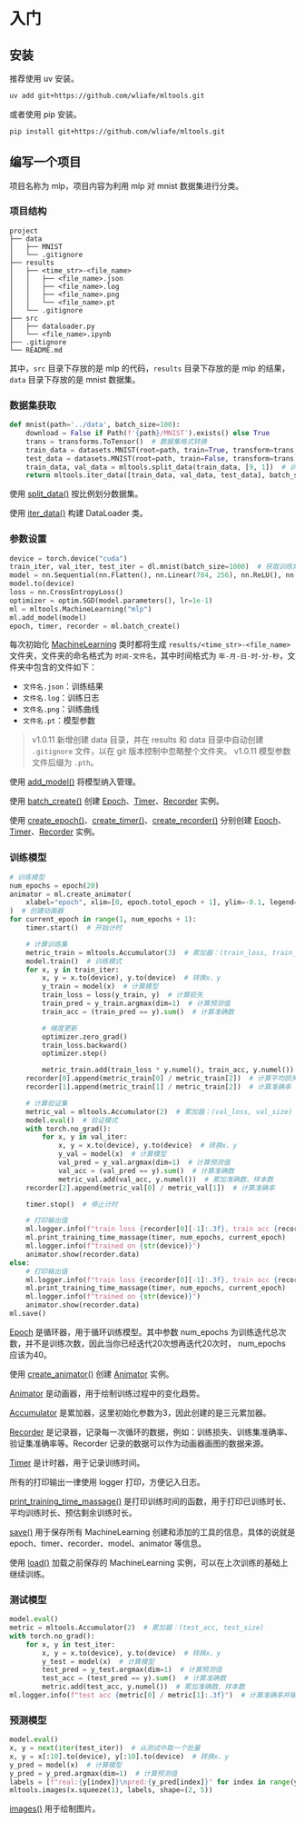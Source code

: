 # 入门

## 安装

推荐使用 uv 安装。

```bash
uv add git+https://github.com/wliafe/mltools.git
```

或者使用 pip 安装。

```bash
pip install git+https://github.com/wliafe/mltools.git
```

## 编写一个项目

项目名称为 mlp，项目内容为利用 mlp 对 mnist 数据集进行分类。

### 项目结构

```text
project
├── data
│   ├── MNIST
│   └── .gitignore
├── results
│   ├── <time_str>-<file_name>
│   │   ├── <file_name>.json
│   │   ├── <file_name>.log
│   │   ├── <file_name>.png
│   │   └── <file_name>.pt
│   └── .gitignore
├── src
│   ├── dataloader.py
│   └── <file_name>.ipynb
├── .gitignore
└── README.md
```

其中，`src` 目录下存放的是 mlp 的代码，`results` 目录下存放的是 mlp 的结果，`data` 目录下存放的是 mnist 数据集。

### 数据集获取

```python
def mnist(path='../data', batch_size=100):
    download = False if Path(f'{path}/MNIST').exists() else True
    trans = transforms.ToTensor()  # 数据集格式转换
    train_data = datasets.MNIST(root=path, train=True, transform=trans, download=download)
    test_data = datasets.MNIST(root=path, train=False, transform=trans, download=download)
    train_data, val_data = mltools.split_data(train_data, [9, 1])  # 训练集和验证集比例9：1
    return mltools.iter_data([train_data, val_data, test_data], batch_size)  # 返回数据迭代器
```

使用 [split_data()](mltools.data.split_data) 按比例划分数据集。

使用 [iter_data()](mltools.data.iter_data) 构建 DataLoader 类。

### 参数设置

```python
device = torch.device("cuda")
train_iter, val_iter, test_iter = dl.mnist(batch_size=1000)  # 获取训练集、验证集、测试集
model = nn.Sequential(nn.Flatten(), nn.Linear(784, 256), nn.ReLU(), nn.Linear(256, 10))  # 设置模型结构
model.to(device)
loss = nn.CrossEntropyLoss()
optimizer = optim.SGD(model.parameters(), lr=1e-1)
ml = mltools.MachineLearning("mlp")
ml.add_model(model)
epoch, timer, recorder = ml.batch_create()
```

每次初始化 [MachineLearning](mltools.learn.MachineLearning) 类时都将生成 `results/<time_str>-<file_name>` 文件夹，文件夹的命名格式为 `时间-文件名`，其中时间格式为 `年-月-日-时-分-秒`，文件夹中包含的文件如下：

+ `文件名.json`：训练结果
+ `文件名.log`：训练日志
+ `文件名.png`：训练曲线
+ `文件名.pt`：模型参数

> v1.0.11 新增创建 data 目录，并在 results 和 data 目录中自动创建 `.gitignore` 文件，以在 git 版本控制中忽略整个文件夹。
> v1.0.11 模型参数文件后缀为 `.pth`。

使用 [add_model()](mltools.learn.MachineLearning.add_model) 将模型纳入管理。

使用 [batch_create()](mltools.learn.MachineLearning.batch_create) 创建 [Epoch](mltools.learn.Epoch)、[Timer](mltools.utils.Timer)、[Recorder](mltools.utils.Recorder) 实例。

使用 [create_epoch()](mltools.learn.MachineLearning.create_epoch)、[create_timer()](mltools.learn.MachineLearning.create_timer)、[create_recorder()](mltools.learn.MachineLearning.create_recorder) 分别创建 [Epoch](mltools.learn.Epoch)、[Timer](mltools.utils.Timer)、[Recorder](mltools.utils.Recorder) 实例。

### 训练模型

```python
# 训练模型
num_epochs = epoch(20)
animator = ml.create_animator(
    xlabel="epoch", xlim=[0, epoch.totol_epoch + 1], ylim=-0.1, legend=["train loss", "train acc", "val acc"]
)  # 创建动画器
for current_epoch in range(1, num_epochs + 1):
    timer.start()  # 开始计时

    # 计算训练集
    metric_train = mltools.Accumulator(3)  # 累加器：(train_loss, train_acc, train_size)
    model.train()  # 训练模式
    for x, y in train_iter:
        x, y = x.to(device), y.to(device)  # 转换x、y
        y_train = model(x)  # 计算模型
        train_loss = loss(y_train, y)  # 计算损失
        train_pred = y_train.argmax(dim=1)  # 计算预测值
        train_acc = (train_pred == y).sum()  # 计算准确数

        # 梯度更新
        optimizer.zero_grad()
        train_loss.backward()
        optimizer.step()

        metric_train.add(train_loss * y.numel(), train_acc, y.numel())  # 累加损失、准确数、样本数
    recorder[0].append(metric_train[0] / metric_train[2])  # 计算平均损失
    recorder[1].append(metric_train[1] / metric_train[2])  # 计算准确率

    # 计算验证集
    metric_val = mltools.Accumulator(2)  # 累加器：(val_loss, val_size)
    model.eval()  # 验证模式
    with torch.no_grad():
        for x, y in val_iter:
            x, y = x.to(device), y.to(device)  # 转换x、y
            y_val = model(x)  # 计算模型
            val_pred = y_val.argmax(dim=1)  # 计算预测值
            val_acc = (val_pred == y).sum()  # 计算准确数
            metric_val.add(val_acc, y.numel())  # 累加准确数、样本数
    recorder[2].append(metric_val[0] / metric_val[1])  # 计算准确率

    timer.stop()  # 停止计时

    # 打印输出值
    ml.logger.info(f"train loss {recorder[0][-1]:.3f}, train acc {recorder[1][-1]:.3f}, val acc {recorder[2][-1]:.3f}")
    ml.print_training_time_massage(timer, num_epochs, current_epoch)
    ml.logger.info(f"trained on {str(device)}")
    animator.show(recorder.data)
else:
    # 打印输出值
    ml.logger.info(f"train loss {recorder[0][-1]:.3f}, train acc {recorder[1][-1]:.3f}, val acc {recorder[2][-1]:.3f}")
    ml.print_training_time_massage(timer, num_epochs, current_epoch)
    ml.logger.info(f"trained on {str(device)}")
    animator.show(recorder.data)
ml.save()
```

[Epoch](mltools.learn.Epoch) 是循环器，用于循环训练模型。其中参数 num_epochs 为训练迭代总次数，并不是训练次数，因此当你已经迭代20次想再迭代20次时， num_epochs 应该为40。

使用 [create_animator()](mltools.learn.MachineLearning.create_animator) 创建 [Animator](mltools.draw.Animator) 实例。

[Animator](mltools.draw.Animator) 是动画器，用于绘制训练过程中的变化趋势。

[Accumulator](mltools.utils.Accumulator) 是累加器，这里初始化参数为3，因此创建的是三元累加器。

[Recorder](mltools.utils.Recorder) 是记录器，记录每一次循环的数据，例如：训练损失、训练集准确率、验证集准确率等。Recorder 记录的数据可以作为动画器画图的数据来源。

[Timer](mltools.utils.Timer) 是计时器，用于记录训练时间。

所有的打印输出一律使用 logger 打印，方便记入日志。

[print_training_time_massage()](mltools.learn.MachineLearning.print_training_time_massage) 是打印训练时间的函数，用于打印已训练时长、平均训练时长、预估剩余训练时长。

[save()](mltools.learn.MachineLearning.save) 用于保存所有 MachineLearning 创建和添加的工具的信息，具体的说就是 epoch、timer、recorder、model、animator 等信息。

使用 [load()](mltools.learn.MachineLearning.load) 加载之前保存的 MachineLearning 实例，可以在上次训练的基础上继续训练。

### 测试模型

```python
model.eval()
metric = mltools.Accumulator(2)  # 累加器：(test_acc, test_size)
with torch.no_grad():
    for x, y in test_iter:
        x, y = x.to(device), y.to(device)  # 转换x、y
        y_test = model(x)  # 计算模型
        test_pred = y_test.argmax(dim=1)  # 计算预测值
        test_acc = (test_pred == y).sum()  # 计算准确数
        metric.add(test_acc, y.numel())  # 累加准确数、样本数
ml.logger.info(f"test acc {metric[0] / metric[1]:.3f}")  # 计算准确率并输出
```

### 预测模型

```python
model.eval()
x, y = next(iter(test_iter))  # 从测试中取一个批量
x, y = x[:10].to(device), y[:10].to(device)  # 转换x、y
y_pred = model(x)  # 计算模型
y_pred = y_pred.argmax(dim=1)  # 计算预测值
labels = [f"real:{y[index]}\npred:{y_pred[index]}" for index in range(y.numel())]
mltools.images(x.squeeze(1), labels, shape=(2, 5))
```

[images()](mltools.draw.images) 用于绘制图片。
